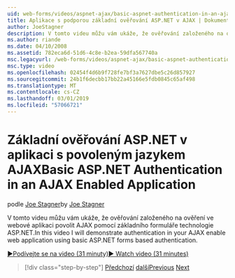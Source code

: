 ```yaml
---
uid: web-forms/videos/aspnet-ajax/basic-aspnet-authentication-in-an-ajax-enabled-application
title: Aplikace s podporou základní ověřování ASP.NET v AJAX | Dokumentace Microsoftu
author: JoeStagner
description: V tomto videu můžu vám ukáže, že ověřování založeného na ověření ve webové aplikaci povolit AJAX pomocí základního formuláře technologie ASP.NET.
ms.author: riande
ms.date: 04/10/2008
ms.assetid: 782eca6d-51d6-4c8e-b2ea-59dfa567740a
msc.legacyurl: /web-forms/videos/aspnet-ajax/basic-aspnet-authentication-in-an-ajax-enabled-application
msc.type: video
ms.openlocfilehash: 02454f4d6b9f728fe7bf3a7627dbe5c26d857927
ms.sourcegitcommit: 24b1f6decbb17bb22a45166e5fdb0845c65af498
ms.translationtype: MT
ms.contentlocale: cs-CZ
ms.lasthandoff: 03/01/2019
ms.locfileid: "57066721"
---
```

<a name="basic-aspnet-authentication-in-an-ajax-enabled-application"></a><span data-ttu-id="57ffc-103">Základní ověřování ASP.NET v aplikaci s povoleným jazykem AJAX</span><span class="sxs-lookup"><span data-stu-id="57ffc-103">Basic ASP.NET Authentication in an AJAX Enabled Application</span></span>
====================
<span data-ttu-id="57ffc-104">podle [Joe Stagner](https://github.com/JoeStagner)</span><span class="sxs-lookup"><span data-stu-id="57ffc-104">by [Joe Stagner](https://github.com/JoeStagner)</span></span>

<span data-ttu-id="57ffc-105">V tomto videu můžu vám ukáže, že ověřování založeného na ověření ve webové aplikaci povolit AJAX pomocí základního formuláře technologie ASP.NET.</span><span class="sxs-lookup"><span data-stu-id="57ffc-105">In this video I will demonstrate authentication in your AJAX enable web application using basic ASP.NET forms based authentication.</span></span>

[<span data-ttu-id="57ffc-106">&#9654;Podívejte se na video (31 minuty)</span><span class="sxs-lookup"><span data-stu-id="57ffc-106">&#9654; Watch video (31 minutes)</span></span>](https://channel9.msdn.com/Blogs/ASP-NET-Site-Videos/basic-aspnet-authentication-in-an-ajax-enabled-application)

> [!div class="step-by-step"]
> <span data-ttu-id="57ffc-107">[Předchozí](implement-infinite-data-patterns-in-ajax.md)
> [další](how-to-dynamically-change-css-using-the-aspnet-ajax-updatepanel.md)</span><span class="sxs-lookup"><span data-stu-id="57ffc-107">[Previous](implement-infinite-data-patterns-in-ajax.md)
[Next](how-to-dynamically-change-css-using-the-aspnet-ajax-updatepanel.md)</span></span>
